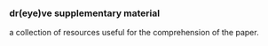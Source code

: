 ### dr(eye)ve supplementary material

a collection of resources useful for the comprehension of the paper.

